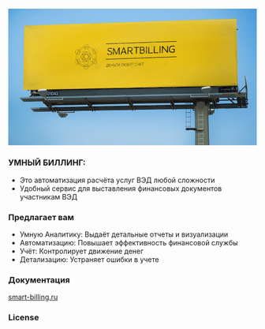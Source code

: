 ![Alt text](static/images/banner-96x96.png?raw=true "smart-billing")

### УМНЫЙ БИЛЛИНГ: 
* Это автоматизация расчёта услуг ВЭД любой сложности
* Удобный сервис для выставления финансовых документов участникам ВЭД

### Предлагает вам
* Умную Аналитику: Выдаёт детальные отчеты и визуализации
* Автоматизацию: Повышает эффективность финансовой службы
* Учёт: Контролирует движение денег
* Детализацию:  Устраняет ошибки в учете


### Документация

[smart-billing.ru](http://smart-billing.ru/swagger/) 

### License

